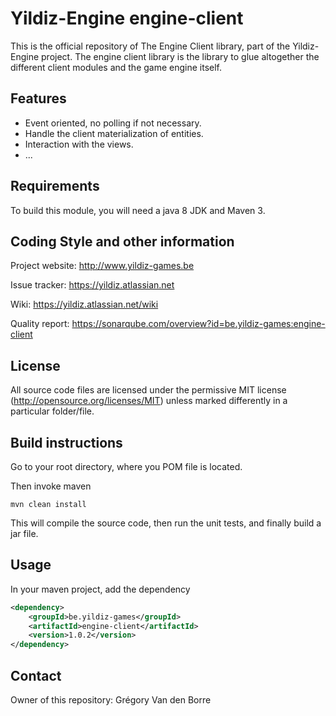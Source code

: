 # Yildiz-Engine engine-client

This is the official repository of The Engine Client library, part of the Yildiz-Engine project.
The engine client library is the library to glue altogether the different client modules and the game engine itself.

## Features

* Event oriented, no polling if not necessary.
* Handle the client materialization of entities.
* Interaction with the views.
* ...

## Requirements

To build this module, you will need a java 8 JDK and Maven 3.

## Coding Style and other information

Project website:
http://www.yildiz-games.be

Issue tracker:
https://yildiz.atlassian.net

Wiki:
https://yildiz.atlassian.net/wiki

Quality report:
https://sonarqube.com/overview?id=be.yildiz-games:engine-client

## License

All source code files are licensed under the permissive MIT license
(http://opensource.org/licenses/MIT) unless marked differently in a particular folder/file.

## Build instructions

Go to your root directory, where you POM file is located.

Then invoke maven

	mvn clean install

This will compile the source code, then run the unit tests, and finally build a jar file.

## Usage

In your maven project, add the dependency

```xml
<dependency>
    <groupId>be.yildiz-games</groupId>
    <artifactId>engine-client</artifactId>
    <version>1.0.2</version>
</dependency>
```

## Contact
Owner of this repository: Grégory Van den Borre